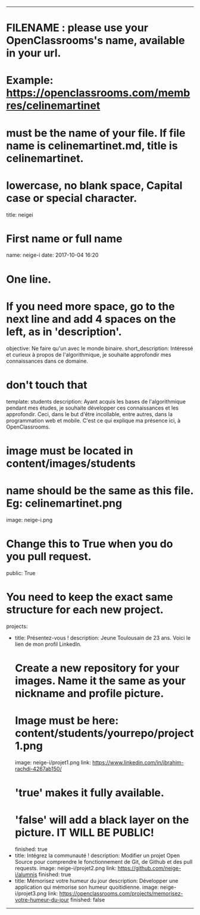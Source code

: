 ---

# FILENAME : please use your OpenClassrooms's name, available in your url.
# Example: https://openclassrooms.com/membres/celinemartinet
# must be the name of your file. If file name is celinemartinet.md, title is celinemartinet.
# lowercase, no blank space, Capital case or special character.
title: neigei

# First name or full name
name: neige-i
date: 2017-10-04 16:20

# One line.
# If you need more space, go to the next line and add 4 spaces on the left, as in 'description'.
objective: Ne faire qu'un avec le monde binaire.
short_description: Intéressé et curieux à propos de l'algorithmique, je souhaite approfondir mes connaissances dans ce domaine.

# don't touch that
template: students
description:
    Ayant acquis les bases de l'algorithmique pendant mes études, je souhaite
    développer ces connaissances et les approfondir. Ceci, dans le but d'être
    incollable, entre autres, dans la programmation web et mobile.
    C'est ce qui explique ma présence ici, à OpenClassrooms.

# image must be located in content/images/students
# name should be the same as this file. Eg: celinemartinet.png
image: neige-i.png

# Change this to True when you do you pull request.
public: True

# You need to keep the exact same structure for each new project.
projects:
  - title: Présentez-vous !
    description: Jeune Toulousain de 23 ans. Voici le lien de mon profil LinkedIn.
    # Create a new repository for your images. Name it the same as your nickname and profile picture.
    # Image must be here: content/students/yourrepo/project1.png
    image: neige-i/projet1.png
    link: https://www.linkedin.com/in/ibrahim-rachdi-4267ab150/
    # 'true' makes it fully available.
    # 'false' will add a black layer on the picture. IT WILL BE PUBLIC!
    finished: true
  - title: Intégrez la communauté !
    description: Modifier un projet Open Source pour comprendre le fonctionnement de Git, de Github et des pull requests. 
    image: neige-i/projet2.png
    link: https://github.com/neige-i/alumnis
    finished: true
  - title: Mémorisez votre humeur du jour
    description: Développer une application qui mémorise son humeur quoitidienne.
    image: neige-i/projet3.png
    link: https://openclassrooms.com/projects/memorisez-votre-humeur-du-jour
    finished: false
---